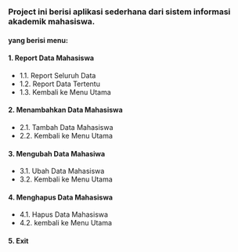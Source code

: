 ### Project ini berisi aplikasi sederhana dari sistem informasi akademik mahasiswa.
#### yang berisi menu:
#### 1. Report Data Mahasiswa
   - 1.1. Report Seluruh Data
   - 1.2. Report Data Tertentu
   - 1.3. Kembali ke Menu Utama
#### 2. Menambahkan Data Mahasiswa
   - 2.1. Tambah Data Mahasiswa
   - 2.2. Kembali ke Menu Utama
#### 3. Mengubah Data Mahasiwa
   - 3.1. Ubah Data Mahasiswa
   - 3.2. Kembali ke Menu Utama
#### 4. Menghapus Data Mahasiswa
   - 4.1. Hapus Data Mahasiswa
   - 4.2. kembali ke Menu Utama
#### 5. Exit
